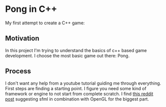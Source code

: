 # Pong in C++
My first attempt to create a C++ game:

## Motivation
In this project I'm trying to understand the basics of c++ based game development. I choose the most basic game out there: Pong.

## Process
I don't want any help from a youtube tutorial guiding me through everything. First steps are finding a starting point. I figure you need some kind of framework or engine to not start from complete scratch. I find [this reddit post](https://www.reddit.com/r/gamedev/comments/20mgt7/c_game_engines/) suggesting sfml in combination with OpenGL for the biggest part.  
